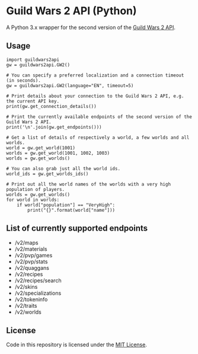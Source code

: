 # Guild Wars 2 API (Python)
A Python 3.x wrapper for the second version of the <a href="https://wiki.guildwars2.com/wiki/API:Main" target="_blank">Guild Wars 2 API</a>.

## Usage

    import guildwars2api
    gw = guildwars2api.GW2()
    
    # You can specify a preferred localization and a connection timeout (in seconds).
    gw = guildwars2api.GW2(language="EN", timeout=5)
    
    # Print details about your connection to the Guild Wars 2 API, e.g. the current API key.
    print(gw.get_connection_details())
    
    # Print the currently available endpoints of the second version of the Guild Wars 2 API.
    print('\n'.join(gw.get_endpoints()))
    
    # Get a list of details of respectively a world, a few worlds and all worlds.
    world = gw.get_world(1001)
    worlds = gw.get_world(1001, 1002, 1003)
    worlds = gw.get_worlds()
    
    # You can also grab just all the world ids.
    world_ids = gw.get_worlds_ids()
    
    # Print out all the world names of the worlds with a very high population of players.
    worlds = gw.get_worlds()
    for world in worlds:
        if world["population"] == "VeryHigh":
            print("{}".format(world["name"]))

## List of currently supported endpoints

- /v2/maps
- /v2/materials
- /v2/pvp/games
- /v2/pvp/stats
- /v2/quaggans
- /v2/recipes
- /v2/recipes/search
- /v2/skins
- /v2/specializations
- /v2/tokeninfo
- /v2/traits
- /v2/worlds

## License

Code in this repository is licensed under the [MIT License](LICENSE).